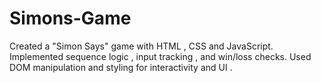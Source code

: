 # Simons-Game

Created a "Simon Says" game with HTML , CSS and JavaScript. Implemented sequence logic , input tracking , and win/loss checks. Used DOM manipulation and styling for interactivity and UI .
